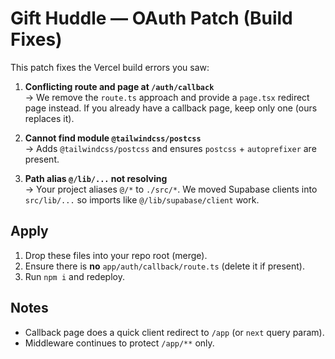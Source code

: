 # Gift Huddle — OAuth Patch (Build Fixes)

This patch fixes the Vercel build errors you saw:

1. **Conflicting route and page at `/auth/callback`**  
   -> We remove the `route.ts` approach and provide a `page.tsx` redirect page instead. If you already have a callback page, keep only one (ours replaces it).

2. **Cannot find module `@tailwindcss/postcss`**  
   -> Adds `@tailwindcss/postcss` and ensures `postcss` + `autoprefixer` are present.

3. **Path alias `@/lib/...` not resolving**  
   -> Your project aliases `@/*` to `./src/*`. We moved Supabase clients into `src/lib/...` so imports like `@/lib/supabase/client` work.

## Apply

1. Drop these files into your repo root (merge).
2. Ensure there is **no** `app/auth/callback/route.ts` (delete it if present).
3. Run `npm i` and redeploy.

## Notes

- Callback page does a quick client redirect to `/app` (or `next` query param).
- Middleware continues to protect `/app/**` only.
